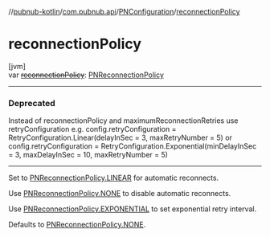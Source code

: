 //[pubnub-kotlin](../../../index.md)/[com.pubnub.api](../index.md)/[PNConfiguration](index.md)/[reconnectionPolicy](reconnection-policy.md)

# reconnectionPolicy

[jvm]\
var [~~reconnectionPolicy~~](reconnection-policy.md): [PNReconnectionPolicy](../../../../pubnub-core/pubnub-core-api/pubnub-core-api/com.pubnub.api.enums/-p-n-reconnection-policy/index.md)

---

### Deprecated

Instead of reconnectionPolicy and maximumReconnectionRetries use retryConfiguration 
            e.g. config.retryConfiguration = RetryConfiguration.Linear(delayInSec = 3, maxRetryNumber = 5) 
            or config.retryConfiguration = RetryConfiguration.Exponential(minDelayInSec = 3, maxDelayInSec = 10, maxRetryNumber = 5)

---

Set to [PNReconnectionPolicy.LINEAR](../../../../pubnub-core/pubnub-core-api/pubnub-core-api/com.pubnub.api.enums/-p-n-reconnection-policy/-l-i-n-e-a-r/index.md) for automatic reconnects.

Use [PNReconnectionPolicy.NONE](../../../../pubnub-core/pubnub-core-api/pubnub-core-api/com.pubnub.api.enums/-p-n-reconnection-policy/-n-o-n-e/index.md) to disable automatic reconnects.

Use [PNReconnectionPolicy.EXPONENTIAL](../../../../pubnub-core/pubnub-core-api/pubnub-core-api/com.pubnub.api.enums/-p-n-reconnection-policy/-e-x-p-o-n-e-n-t-i-a-l/index.md) to set exponential retry interval.

Defaults to [PNReconnectionPolicy.NONE](../../../../pubnub-core/pubnub-core-api/pubnub-core-api/com.pubnub.api.enums/-p-n-reconnection-policy/-n-o-n-e/index.md).
